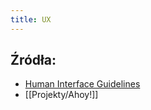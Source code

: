 ```yaml
---
title: UX
---
```


## Źródła:
- [Human Interface Guidelines](https://developer.apple.com/design/human-interface-guidelines/guidelines/overview/)
- [[Projekty/Ahoy!]]